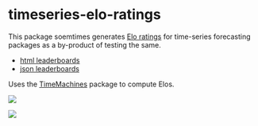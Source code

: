 # timeseries-elo-ratings

This package soemtimes generates [Elo ratings](https://microprediction.github.io/timeseries-elo-ratings/html_leaderboards/univariate-k_003.html) for time-series forecasting packages as a by-product of testing the same.

* [html leaderboards](https://microprediction.github.io/timeseries-elo-ratings/html_leaderboards/univariate-k_003.html)
* [json leaderboards](https://github.com/microprediction/timeseries-elo-ratings/tree/main/leaderboards_json)

Uses the [TimeMachines](https://github.com/microprediction/timemachines) package to compute Elos.

![](https://i.imgur.com/PB1c2w6.png)





![](https://i.imgur.com/G9NQWJj.gifv)
